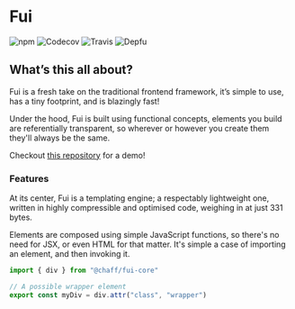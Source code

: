 # Fui

![npm](https://img.shields.io/npm/v/@chaff/fui.svg?style=flat-square)
![Codecov](https://img.shields.io/codecov/c/github/iainreid820/fui/master.svg?style=flat-square)
![Travis](https://img.shields.io/travis/iainreid820/fui/master.svg?style=flat-square)
![Depfu](https://img.shields.io/depfu/iainreid820/fui.svg?style=flat-square)

## What’s this all about?

Fui is a fresh take on the traditional frontend framework, it’s simple to use, has a tiny footprint, and is blazingly fast!

Under the hood, Fui is built using functional concepts, elements you build are referentially transparent, so wherever or however you create them they'll always be the same.

Checkout [this repository](https://git.io/fjvBY) for a demo!

### Features

At its center, Fui is a templating engine; a respectably lightweight one, written in highly compressible and optimised code, weighing in at just 331 bytes.

Elements are composed using simple JavaScript functions, so there's no need for JSX, or even HTML for that matter. It's simple a case of importing an element, and then invoking it.

```javascript
import { div } from "@chaff/fui-core"

// A possible wrapper element
export const myDiv = div.attr("class", "wrapper")
```
